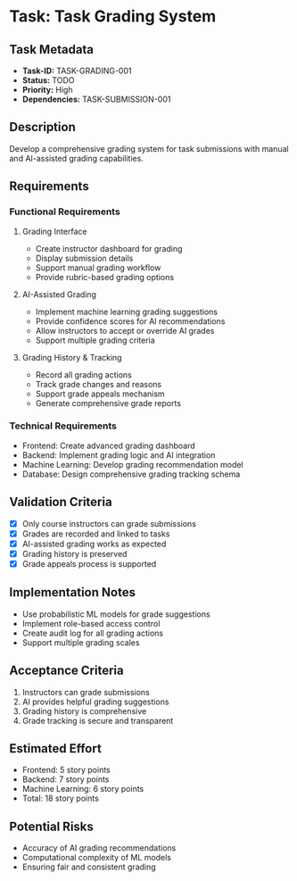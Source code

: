 # Task: Task Grading System

## Task Metadata
- **Task-ID:** TASK-GRADING-001
- **Status:** TODO
- **Priority:** High
- **Dependencies:** TASK-SUBMISSION-001

## Description
Develop a comprehensive grading system for task submissions with manual and AI-assisted grading capabilities.

## Requirements

### Functional Requirements
1. Grading Interface
   - Create instructor dashboard for grading
   - Display submission details
   - Support manual grading workflow
   - Provide rubric-based grading options

2. AI-Assisted Grading
   - Implement machine learning grading suggestions
   - Provide confidence scores for AI recommendations
   - Allow instructors to accept or override AI grades
   - Support multiple grading criteria

3. Grading History & Tracking
   - Record all grading actions
   - Track grade changes and reasons
   - Support grade appeals mechanism
   - Generate comprehensive grade reports

### Technical Requirements
- Frontend: Create advanced grading dashboard
- Backend: Implement grading logic and AI integration
- Machine Learning: Develop grading recommendation model
- Database: Design comprehensive grading tracking schema

## Validation Criteria
- [x] Only course instructors can grade submissions
- [x] Grades are recorded and linked to tasks
- [x] AI-assisted grading works as expected
- [x] Grading history is preserved
- [x] Grade appeals process is supported

## Implementation Notes
- Use probabilistic ML models for grade suggestions
- Implement role-based access control
- Create audit log for all grading actions
- Support multiple grading scales

## Acceptance Criteria
1. Instructors can grade submissions
2. AI provides helpful grading suggestions
3. Grading history is comprehensive
4. Grade tracking is secure and transparent

## Estimated Effort
- Frontend: 5 story points
- Backend: 7 story points
- Machine Learning: 6 story points
- Total: 18 story points

## Potential Risks
- Accuracy of AI grading recommendations
- Computational complexity of ML models
- Ensuring fair and consistent grading
